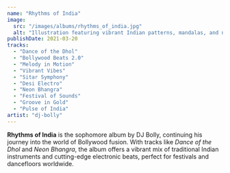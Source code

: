 ```yaml
---
name: "Rhythms of India"
image:
  src: "/images/albums/rhythms_of_india.jpg"
  alt: "Illustration featuring vibrant Indian patterns, mandalas, and neon waveforms, blending traditional and modern music styles for a Bollywood fusion album"
publishDate: 2021-03-20
tracks:
  - "Dance of the Dhol"
  - "Bollywood Beats 2.0"
  - "Melody in Motion"
  - "Vibrant Vibes"
  - "Sitar Symphony"
  - "Desi Electro"
  - "Neon Bhangra"
  - "Festival of Sounds"
  - "Groove in Gold"
  - "Pulse of India"
artist: "dj-bolly"
---
```


**Rhythms of India** is the sophomore album by DJ Bolly, continuing his journey into the world of Bollywood fusion. With tracks like *Dance of the Dhol* and *Neon Bhangra*, the album offers a vibrant mix of traditional Indian instruments and cutting-edge electronic beats, perfect for festivals and dancefloors worldwide.

